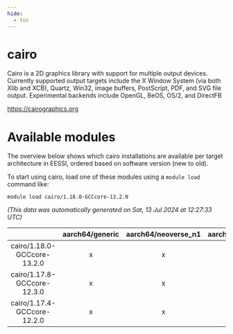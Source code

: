 ```yaml
---
hide:
  - toc
---
```


cairo
=====


Cairo is a 2D graphics library with support for multiple output devices. Currently supported output targets include the X Window System (via both Xlib and XCB), Quartz, Win32, image buffers, PostScript, PDF, and SVG file output. Experimental backends include OpenGL, BeOS, OS/2, and DirectFB

https://cairographics.org
# Available modules


The overview below shows which cairo installations are available per target architecture in EESSI, ordered based on software version (new to old).

To start using cairo, load one of these modules using a `module load` command like:

```shell
module load cairo/1.18.0-GCCcore-13.2.0
```

*(This data was automatically generated on Sat, 13 Jul 2024 at 12:27:33 UTC)*  

| |aarch64/generic|aarch64/neoverse_n1|aarch64/neoverse_v1|x86_64/generic|x86_64/amd/zen2|x86_64/amd/zen3|x86_64/intel/haswell|x86_64/intel/skylake_avx512|
| :---: | :---: | :---: | :---: | :---: | :---: | :---: | :---: | :---: |
|cairo/1.18.0-GCCcore-13.2.0|x|x|x|x|x|x|x|x|
|cairo/1.17.8-GCCcore-12.3.0|x|x|x|x|x|x|x|x|
|cairo/1.17.4-GCCcore-12.2.0|x|x|x|x|x|x|x|x|
